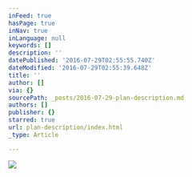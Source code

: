 ```yaml
---
inFeed: true
hasPage: true
inNav: true
inLanguage: null
keywords: []
description: ''
datePublished: '2016-07-29T02:55:55.740Z'
dateModified: '2016-07-29T02:55:39.648Z'
title: ''
author: []
via: {}
sourcePath: _posts/2016-07-29-plan-description.md
authors: []
publisher: {}
starred: true
url: plan-description/index.html
_type: Article

---
```

![](https://the-grid-user-content.s3-us-west-2.amazonaws.com/4af6d28e-37b3-46c2-9ac6-4d4f603f20a8.png)